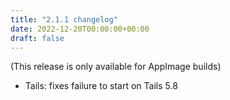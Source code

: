 ```yaml
---
title: "2.1.1 changelog"
date: 2022-12-20T00:00:00+00:00
draft: false
---
```


(This release is only available for AppImage builds)

- Tails: fixes failure to start on Tails 5.8
